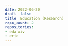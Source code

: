 ```yaml
---
date: 2022-06-20
draft: false
title: Education (Research)
repo_count: 2
repositories:
- edarxiv
- eric
---
```



